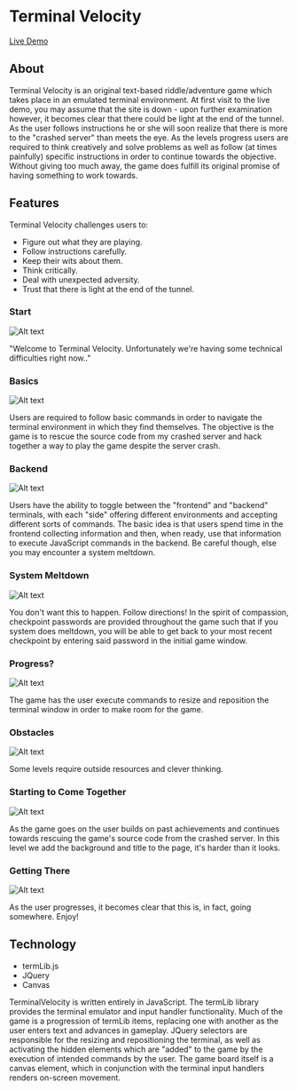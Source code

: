 # Terminal Velocity


[Live Demo](www.bradneal14.github.io/terminalVelocity)


## About

Terminal Velocity is an original text-based riddle/adventure game which takes place in an emulated terminal environment. At first visit to the live demo, you may assume that the site is down - upon further examination however, it becomes clear that there could be light at the end of the tunnel. As the user follows instructions he or she will soon realize that there is more to the "crashed server" than meets the eye. As the levels progress users are required to think creatively and solve problems as well as follow (at times painfully) specific instructions in order to continue towards the objective. Without giving too much away, the game does fulfill its original promise of having something to work towards.

## Features

Terminal Velocity challenges users to:
+ Figure out what they are playing.
+ Follow instructions carefully.
+ Keep their wits about them.
+ Think critically.
+ Deal with unexpected adversity.
+ Trust that there is light at the end of the tunnel.


### Start
![Alt text](http://i.imgur.com/Q4WFZhM.png)

"Welcome to Terminal Velocity. Unfortunately we're having some technical difficulties right now.."

### Basics
![Alt text](https://media.giphy.com/media/3o7WTpVvFUCI4wY8pO/giphy.gif)

Users are required to follow basic commands in order to navigate the terminal environment in which they find themselves. The objective is the game is to rescue the source code from my crashed server and hack together a way to play the game despite the server crash.

### Backend
![Alt text](http://i.imgur.com/VtXsct5.png)

Users have the ability to toggle between the "frontend" and "backend" terminals, with each "side" offering different environments and accepting different sorts of commands. The basic idea is that users spend time in the frontend collecting information and then, when ready, use that information to execute JavaScript commands in the backend. Be careful though, else you may encounter a system meltdown.

### System Meltdown
![Alt text](http://i.imgur.com/QJdNXUP.png)

You don't want this to happen. Follow directions!
In the spirit of compassion, checkpoint passwords are provided throughout the game such that if you system does meltdown, you will be able to get back to your most recent checkpoint by entering said password in the initial game window.

### Progress?
![Alt text](http://i.imgur.com/wrP9ST4.png)

The game has the user execute commands to resize and reposition the terminal window in order to make room for the game.

### Obstacles
![Alt text](https://media.giphy.com/media/xThuWhSBCCed8cJ8OI/giphy.gif)

Some levels require outside resources and clever thinking.


### Starting to Come Together
![Alt text](http://i.imgur.com/2mqZMid.png)

As the game goes on the user builds on past achievements and continues towards rescuing the game's source code from the crashed server. In this level we add the background and title to the page, it's harder than it looks.


### Getting There
![Alt text](https://media.giphy.com/media/xThuWb545oLE1YjDoc/giphy.gif)

As the user progresses, it becomes clear that this is, in fact, going somewhere. Enjoy!


## Technology
+ termLib.js
+ JQuery
+ Canvas


TerminalVelocity is written entirely in JavaScript. The termLib library provides the terminal emulator and input handler functionality. Much of the game is a progression of termLib items, replacing one with another as the user enters text and advances in gameplay. JQuery selectors are responsible for the resizing and repositioning the terminal, as well as activating the hidden elements which are "added" to the game by the execution of intended commands by the user. The game board itself is a canvas element, which in conjunction with the terminal input handlers renders on-screen movement.
